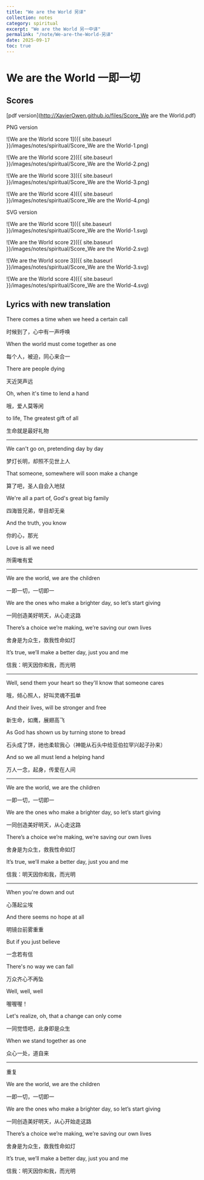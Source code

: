 ```yaml
---
title: "We are the World 另译"
collection: notes
category: spiritual
excerpt: "We are the World 另一中译"
permalink: "/note/We-are-the-World-另译"
date: 2025-09-17
toc: true
---
```


# We are the World 一即一切

## Scores

[pdf version](http://XavierOwen.github.io/files/Score_We are the World.pdf)

PNG version

![We are the World score 1]({{ site.baseurl }}/images/notes/spiritual/Score_We are the World-1.png)

![We are the World score 2]({{ site.baseurl }}/images/notes/spiritual/Score_We are the World-2.png)

![We are the World score 3]({{ site.baseurl }}/images/notes/spiritual/Score_We are the World-3.png)

![We are the World score 4]({{ site.baseurl }}/images/notes/spiritual/Score_We are the World-4.png)

SVG version

![We are the World score 1]({{ site.baseurl }}/images/notes/spiritual/Score_We are the World-1.svg)

![We are the World score 2]({{ site.baseurl }}/images/notes/spiritual/Score_We are the World-2.svg)

![We are the World score 3]({{ site.baseurl }}/images/notes/spiritual/Score_We are the World-3.svg)

![We are the World score 4]({{ site.baseurl }}/images/notes/spiritual/Score_We are the World-4.svg)

## Lyrics with new translation

There comes a time when we heed a certain call

时候到了，心中有一声呼唤

When the world must come together as one

每个人，被迫，同心来合一

There are people dying

天近哭声远

Oh, when it's time to lend a hand

哦，爱人莫等闲

to life, The greatest gift of all

生命就是最好礼物

---

We can't go on, pretending day by day

梦灯长明，却照不见世上人

That someone, somewhere will soon make a change

算了吧，圣人自会入地狱

We're all a part of, God's great big family

四海皆兄弟，举目却无亲

And the truth, you know

你的心，那光

Love is all we need

所需唯有爱

---

We are the world, we are the children

一即一切，一切即一

We are the ones who make a brighter day, so let’s start giving

一同创造美好明天，从心走这路

There’s a choice we’re making, we’re saving our own lives

舍身是为众生，救我性命如灯

It’s true, we’ll make a better day, just you and me

信我：明天因你和我，而光明

---

Well, send them your heart so they'll know that someone cares

哦，倾心照人，好叫灵魂不孤单

And their lives, will be stronger and free

新生命，如鹰，展翅高飞

As God has shown us by turning stone to bread

石头成了饼，祂也柔软我心（神能从石头中给亚伯拉罕兴起子孙来）

And so we all must lend a helping hand

万人一念，起身，传爱在人间

---

We are the world, we are the children

一即一切，一切即一

We are the ones who make a brighter day, so let’s start giving

一同创造美好明天，从心走这路

There’s a choice we’re making, we’re saving our own lives

舍身是为众生，救我性命如灯

It’s true, we’ll make a better day, just you and me

信我：明天因你和我，而光明

---

When you're down and out

心落起尘埃

And there seems no hope at all

明镜台前雾重重

But if you just believe

一念若有信

There's no way we can fall

万众齐心不再坠

Well, well, well

喔喔喔！

Let's realize, oh, that a change can only come

一同觉悟吧，此身即是众生

When we stand together as one

众心一处，道自来

---

重复

We are the world, we are the children

一即一切，一切即一

We are the ones who make a brighter day, so let’s start giving

一同创造美好明天，从心开始走这路

There’s a choice we’re making, we’re saving our own lives

舍身是为众生，救我性命如灯

It’s true, we’ll make a better day, just you and me

信我：明天因你和我，而光明
